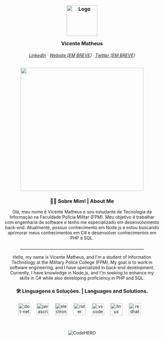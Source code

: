 <h3 align="center">
	<img src="https://i.imgur.com/PrGqS3s.png" width="100" alt="Logo"/><br/>
	<img src="https://i.imgur.com/a97tdtX.png" height="30" width="0px"/>
	Vicente Matheus
	<img src="https://i.imgur.com/a97tdtX.png" height="30" width="0px"/>
</h3>

<h6 align="center">
  <a href="https://www.linkedin.com/in/vincmpimenta/">LinkedIn</a>
  ·
  <a href="https://www.google.com">Website [EM BREVE]</a>
  ·
  <a href="https://www.google.com">Twitter [EM BREVE]</a>
</h6>

<p align="center">
  <img src="https://i.imgur.com/2ZHhPj1.png" width="400" />
</p>

<h3 align="center">🧑‍💻 Sobre Mim! |  About Me</h3>

<p align="center">
Olá, meu nome é Vicente Matheus e sou estudante de Tecnologia da Informação na Faculdade Polícia Militar (FPM). Meu objetivo é trabalhar com engenharia de software e tenho me especializado em desenvolvimento back-end. Atualmente, possuo conhecimento em Node.js e estou buscando aprimorar meus conhecimentos em C# e desenvolver conhecimentos em PHP e SQL.
</p>

<p align="center">
_______________________________________________________________
</p>

<p align="center">
Hello, my name is Vicente Matheus, and I'm a student of Information Technology at the Military Police College (FPM). My goal is to work in software engineering, and I have specialized in back-end development. Currently, I have knowledge in Node.js, and I'm seeking to enhance my skills in C# while also developing proficiency in PHP and SQL.
</p>

<h3 align="center">🛠️ Linguagens e Soluções. | Languages and Solutions.</h3>

###

<div align="center">
  <img src="https://skillicons.dev/icons?i=dotnet" height="40" alt="dot-net logo"  />
  <img width="12" />
  <img src="https://skillicons.dev/icons?i=js" height="40" alt="javascript logo"  />
  <img width="12" />
  <img src="https://skillicons.dev/icons?i=electron" height="40" alt="electron logo"  />
  <img width="12" />
  <img src="https://skillicons.dev/icons?i=rider" height="40" alt="rider logo"  />
  <img width="12" />
  <img src="https://skillicons.dev/icons?i=vscode" height="40" alt="vscode logo"  />
  <img width="12" />
  <img src="https://skillicons.dev/icons?i=linux" height="40" alt="linux logo"  />
  <img width="12" />
  <img src="https://skillicons.dev/icons?i=redhat" height="40" alt="redhat logo"  />
  <img width="12" />
  
</div>

&nbsp;

<p align="center">
<img src="https://i.imgur.com/OCGQZmv.png" alt="CodeHERO"/>
</p>
